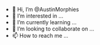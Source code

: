 - 👋 Hi, I’m @AustinMorphies
- 👀 I’m interested in ...
- 🌱 I’m currently learning ...
- 💞️ I’m looking to collaborate on ...
- 📫 How to reach me ...

<!---
AustinMorphies/AustinMorphies is a ✨ special ✨ repository because its `README.md` (this file) appears on your GitHub profile.
You can click the Preview link to take a look at your changes.
--->
